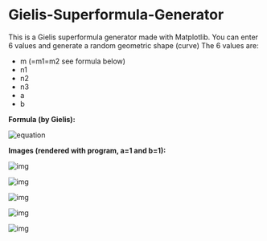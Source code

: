# Gielis-Superformula-Generator

This is a Gielis superformula generator made with Matplotlib. You can enter 6 values and generate a random geometric shape (curve) 
The 6 values are:
- m (=m1=m2 see formula below)
- n1
- n2
- n3
- a
- b

<b>Formula (by Gielis):</b> 

![equation](https://wikimedia.org/api/rest_v1/media/math/render/svg/8071dcb3a49044816f7885114c2335d805d7ad30)




<b>Images (rendered with program, a=1 and b=1): </b>

![img](https://imgur.com/XiD7rGS.png)

![img](https://imgur.com/lF2Y6nY.png)

![img](https://imgur.com/mMcv9wB.png)

![img](https://imgur.com/6tWbFOb.png)

![img](https://imgur.com/YZi2LlI.png)
